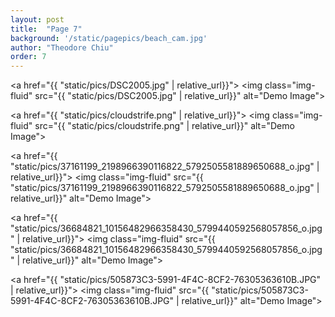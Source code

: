 ```yaml
---
layout: post
title:  "Page 7"
background: '/static/pagepics/beach_cam.jpg'
author: "Theodore Chiu"
order: 7
---
```


<a href="{{ "static/pics/DSC2005.jpg" | relative_url}}">
	<img class="img-fluid" src="{{ "static/pics/DSC2005.jpg" | relative_url}}" alt="Demo Image">
</a>

<a href="{{ "static/pics/cloudstrife.png" | relative_url}}">
	<img class="img-fluid" src="{{ "static/pics/cloudstrife.png" | relative_url}}" alt="Demo Image">
</a>

<a href="{{ "static/pics/37161199_2198966390116822_5792505581889650688_o.jpg" | relative_url}}">
	<img class="img-fluid" src="{{ "static/pics/37161199_2198966390116822_5792505581889650688_o.jpg" | relative_url}}" alt="Demo Image">
</a>

<a href="{{ "static/pics/36684821_10156482966358430_5799440592568057856_o.jpg" | relative_url}}">
	<img class="img-fluid" src="{{ "static/pics/36684821_10156482966358430_5799440592568057856_o.jpg" | relative_url}}" alt="Demo Image">
</a>

<a href="{{ "static/pics/505873C3-5991-4F4C-8CF2-76305363610B.JPG" | relative_url}}">
	<img class="img-fluid" src="{{ "static/pics/505873C3-5991-4F4C-8CF2-76305363610B.JPG" | relative_url}}" alt="Demo Image">
</a>

